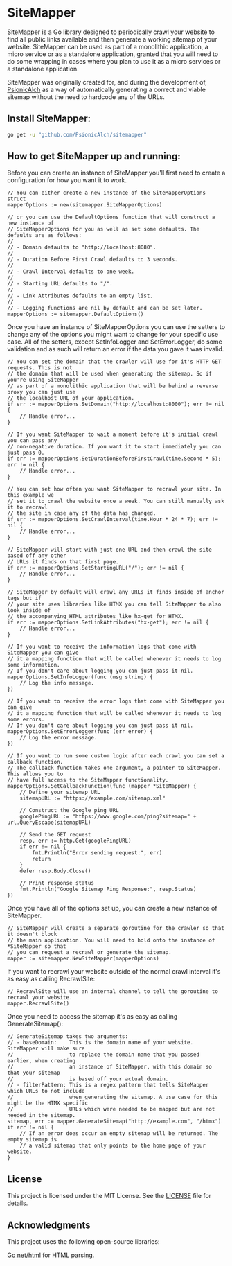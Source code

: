 # SiteMapper

SiteMapper is a Go library designed to periodically crawl your website to find all public links available and then generate a working sitemap of your website. SiteMapper can be used as part of a monolithic application, a micro service or as a standalone application, granted that you will need to do some wrapping in cases where you plan to use it as a micro services or a standalone application.

SiteMapper was originally created for, and during the development of, [PsionicAlch](https://www.psionicalch.com) as a way of automatically generating a correct and viable sitemap without the need to hardcode any of the URLs.

## Install SiteMapper:

```bash
go get -u "github.com/PsionicAlch/sitemapper"
```

## How to get SiteMapper up and running:

Before you can create an instance of SiteMapper you'll first need to create a configuration for how you want it to work.

```golang
// You can either create a new instance of the SiteMapperOptions struct
mapperOptions := new(sitemapper.SiteMapperOptions)

// or you can use the DefaultOptions function that will construct a new instance of
// SiteMapperOptions for you as well as set some defaults. The defaults are as follows:
//
// - Domain defaults to "http://localhost:8080".
//
// - Duration Before First Crawl defaults to 3 seconds.
//
// - Crawl Interval defaults to one week.
//
// - Starting URL defaults to "/".
//
// - Link Attributes defaults to an empty list.
//
// - Logging functions are nil by default and can be set later.
mapperOptions := sitemapper.DefaultOptions()
```

Once you have an instance of SiteMapperOptions you can use the setters to change any of the options you might want to change for your specific use case. All of the setters, except SetInfoLogger and SetErrorLogger, do some validation and as such will return an error if the data you gave it was invalid.

```golang
// You can set the domain that the crawler will use for it's HTTP GET requests. This is not
// the domain that will be used when generating the sitemap. So if you're using SiteMapper
// as part of a monolithic application that will be behind a reverse proxy you can just use
// the localhost URL of your application.
if err := mapperOptions.SetDomain("http://localhost:8000"); err != nil {
    // Handle error...
}

// If you want SiteMapper to wait a moment before it's initial crawl you can pass any
// non-negative duration. If you want it to start immediately you can just pass 0.
if err := mapperOptions.SetDurationBeforeFirstCrawl(time.Second * 5); err != nil {
    // Handle error...
}

// You can set how often you want SiteMapper to recrawl your site. In this example we
// set it to crawl the website once a week. You can still manually ask it to recrawl
// the site in case any of the data has changed.
if err := mapperOptions.SetCrawlInterval(time.Hour * 24 * 7); err != nil {
    // Handle error...
}

// SiteMapper will start with just one URL and then crawl the site based off any other
// URLs it finds on that first page.
if err := mapperOptions.SetStartingURL("/"); err != nil {
    // Handle error...
}

// SiteMapper by default will crawl any URLs it finds inside of anchor tags but if
// your site uses libraries like HTMX you can tell SiteMapper to also look inside of
// the accompanying HTML attributes like hx-get for HTMX.
if err := mapperOptions.SetLinkAttributes("hx-get"); err != nil {
    // Handle error...
}

// If you want to receive the information logs that come with SiteMapper you can give
// it a mapping function that will be called whenever it needs to log some information.
// If you don't care about logging you can just pass it nil.
mapperOptions.SetInfoLogger(func (msg string) {
    // Log the info message.
})

// If you want to receive the error logs that come with SiteMapper you can give
// it a mapping function that will be called whenever it needs to log some errors.
// If you don't care about logging you can just pass it nil.
mapperOptions.SetErrorLogger(func (err error) {
    // Log the error message.
})

// If you want to run some custom logic after each crawl you can set a callback function.
// The callback function takes one argument, a pointer to SiteMapper. This allows you to
// have full access to the SiteMapper functionality.
mapperOptions.SetCallbackFunction(func (mapper *SiteMapper) {
    // Define your sitemap URL
	sitemapURL := "https://example.com/sitemap.xml"

	// Construct the Google ping URL
	googlePingURL := "https://www.google.com/ping?sitemap=" + url.QueryEscape(sitemapURL)

	// Send the GET request
	resp, err := http.Get(googlePingURL)
	if err != nil {
		fmt.Println("Error sending request:", err)
		return
	}
	defer resp.Body.Close()

	// Print response status
	fmt.Println("Google Sitemap Ping Response:", resp.Status)
})
```

Once you have all of the options set up, you can create a new instance of SiteMapper.

```golang
// SiteMapper will create a separate goroutine for the crawler so that it doesn't block
// the main application. You will need to hold onto the instance of *SiteMapper so that
// you can request a recrawl or generate the sitemap.
mapper := sitemapper.NewSiteMapper(mapperOptions)
```

If you want to recrawl your website outside of the normal crawl interval it's as easy as calling RecrawlSite:

```golang
// RecrawlSite will use an internal channel to tell the goroutine to recrawl your website.
mapper.RecrawlSite()
```

Once you need to access the sitemap it's as easy as calling GenerateSitemap():

```golang
// GenerateSitemap takes two arguments:
// - baseDomain:    This is the domain name of your website. SiteMapper will make sure
//                  to replace the domain name that you passed earlier, when creating
//                  an instance of SiteMapper, with this domain so that your sitemap
//                  is based off your actual domain.
// - filterPattern: This is a regex pattern that tells SiteMapper which URLs to not include
//                  when generating the sitemap. A use case for this might be the HTMX specific
//                  URLs which were needed to be mapped but are not needed in the sitemap.
sitemap, err := mapper.GenerateSitemap("http://example.com", "/htmx")
if err != nil {
    // If an error does occur an empty sitemap will be returned. The empty sitemap is
    // a valid sitemap that only points to the home page of your website.
}
```

## License

This project is licensed under the MIT License. See the [LICENSE](https://github.com/PsionicAlch/SiteMapper/blob/main/LICENSE) file for details.

## Acknowledgments

This project uses the following open-source libraries:

[Go net/html](https://golang.org/x/net) for HTML parsing.
